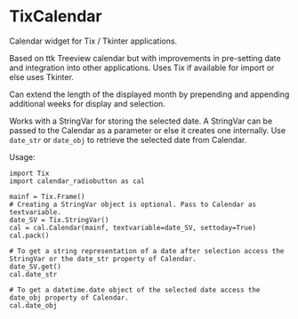 TixCalendar
===========

Calendar widget for Tix / Tkinter applications.

Based on ttk Treeview calendar but with improvements in pre-setting date and integration into other applications. Uses Tix if available for import or else uses Tkinter.

Can extend the length of the displayed month by prepending and appending additional weeks for display and selection.

Works with a StringVar for storing the selected date. A StringVar can be passed to the Calendar as a parameter or else it creates one internally. Use `date_str` or `date_obj` to retrieve the selected date from Calendar.

Usage:

    import Tix
    import calendar_radiobutton as cal
    
    mainf = Tix.Frame()
    # Creating a StringVar object is optional. Pass to Calendar as textvariable.
    date_SV = Tix.StringVar()
    cal = cal.Calendar(mainf, textvariable=date_SV, settoday=True)
    cal.pack()
    
    # To get a string representation of a date after selection access the StringVar or the date_str property of Calendar.
    date_SV.get()
    cal.date_str
    
    # To get a datetime.date object of the selected date access the date_obj property of Calendar.
    cal.date_obj
